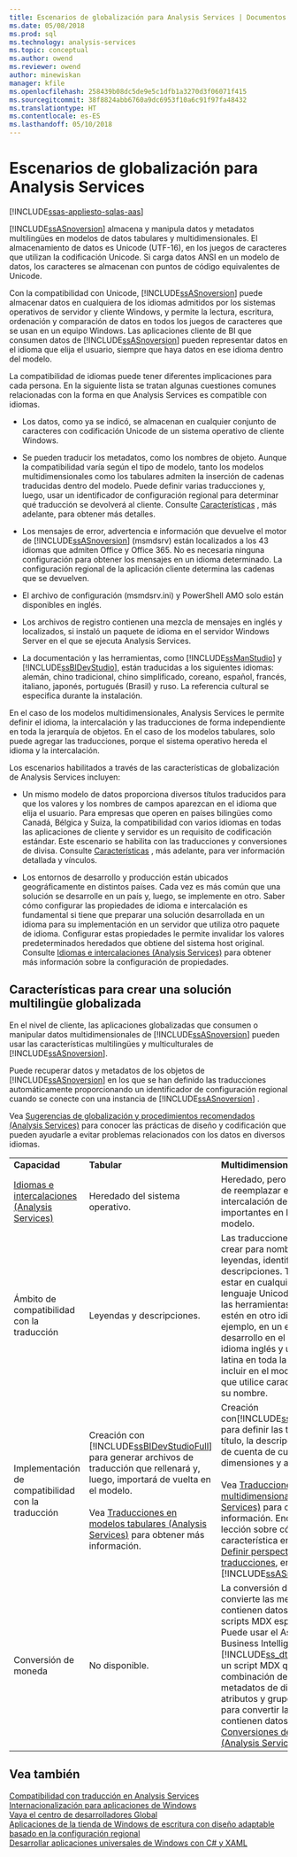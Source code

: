 ```yaml
---
title: Escenarios de globalización para Analysis Services | Documentos de Microsoft
ms.date: 05/08/2018
ms.prod: sql
ms.technology: analysis-services
ms.topic: conceptual
ms.author: owend
ms.reviewer: owend
author: minewiskan
manager: kfile
ms.openlocfilehash: 258439b08dc5de9e5c1dfb1a3270d3f06071f415
ms.sourcegitcommit: 38f8824abb6760a9dc6953f10a6c91f97fa48432
ms.translationtype: HT
ms.contentlocale: es-ES
ms.lasthandoff: 05/10/2018
---
```

# <a name="globalization-scenarios-for-analysis-services"></a>Escenarios de globalización para Analysis Services
[!INCLUDE[ssas-appliesto-sqlas-aas](../includes/ssas-appliesto-sqlas-aas.md)]

  [!INCLUDE[ssASnoversion](../includes/ssasnoversion-md.md)] almacena y manipula datos y metadatos multilingües en modelos de datos tabulares y multidimensionales. El almacenamiento de datos es Unicode (UTF-16), en los juegos de caracteres que utilizan la codificación Unicode. Si carga datos ANSI en un modelo de datos, los caracteres se almacenan con puntos de código equivalentes de Unicode.  
  
 Con la compatibilidad con Unicode, [!INCLUDE[ssASnoversion](../includes/ssasnoversion-md.md)] puede almacenar datos en cualquiera de los idiomas admitidos por los sistemas operativos de servidor y cliente Windows, y permite la lectura, escritura, ordenación y comparación de datos en todos los juegos de caracteres que se usan en un equipo Windows. Las aplicaciones cliente de BI que consumen datos de [!INCLUDE[ssASnoversion](../includes/ssasnoversion-md.md)] pueden representar datos en el idioma que elija el usuario, siempre que haya datos en ese idioma dentro del modelo.  
  
 La compatibilidad de idiomas puede tener diferentes implicaciones para cada persona. En la siguiente lista se tratan algunas cuestiones comunes relacionadas con la forma en que Analysis Services es compatible con idiomas.  
  
-   Los datos, como ya se indicó, se almacenan en cualquier conjunto de caracteres con codificación Unicode de un sistema operativo de cliente Windows.  
  
-   Se pueden traducir los metadatos, como los nombres de objeto. Aunque la compatibilidad varía según el tipo de modelo, tanto los modelos multidimensionales como los tabulares admiten la inserción de cadenas traducidas dentro del modelo. Puede definir varias traducciones y, luego, usar un identificador de configuración regional para determinar qué traducción se devolverá al cliente. Consulte [Características](#bkmk_features) , más adelante, para obtener más detalles.  
  
-   Los mensajes de error, advertencia e información que devuelve el motor de [!INCLUDE[ssASnoversion](../includes/ssasnoversion-md.md)] (msmdsrv) están localizados a los 43 idiomas que admiten Office y Office 365. No es necesaria ninguna configuración para obtener los mensajes en un idioma determinado. La configuración regional de la aplicación cliente determina las cadenas que se devuelven.  
  
-   El archivo de configuración (msmdsrv.ini) y PowerShell AMO solo están disponibles en inglés.  
  
-   Los archivos de registro contienen una mezcla de mensajes en inglés y localizados, si instaló un paquete de idioma en el servidor Windows Server en el que se ejecuta Analysis Services.  
  
-   La documentación y las herramientas, como [!INCLUDE[ssManStudio](../includes/ssmanstudio-md.md)] y [!INCLUDE[ssBIDevStudio](../includes/ssbidevstudio-md.md)], están traducidas a los siguientes idiomas: alemán, chino tradicional, chino simplificado, coreano, español, francés, italiano, japonés, portugués (Brasil) y ruso. La referencia cultural se especifica durante la instalación.  
  
 En el caso de los modelos multidimensionales, Analysis Services le permite definir el idioma, la intercalación y las traducciones de forma independiente en toda la jerarquía de objetos.  En el caso de los modelos tabulares, solo puede agregar las traducciones, porque el sistema operativo hereda el idioma y la intercalación.  
  
 Los escenarios habilitados a través de las características de globalización de Analysis Services incluyen:  
  
-   Un mismo modelo de datos proporciona diversos títulos traducidos para que los valores y los nombres de campos aparezcan en el idioma que elija el usuario. Para empresas que operen en países bilingües como Canadá, Bélgica y Suiza, la compatibilidad con varios idiomas en todas las aplicaciones de cliente y servidor es un requisito de codificación estándar. Este escenario se habilita con las traducciones y conversiones de divisa. Consulte [Características](#bkmk_features) , más adelante, para ver información detallada y vínculos.  
  
-   Los entornos de desarrollo y producción están ubicados geográficamente en distintos países. Cada vez es más común que una solución se desarrolle en un país y, luego, se implemente en otro. Saber cómo configurar las propiedades de idioma e intercalación es fundamental si tiene que preparar una solución desarrollada en un idioma para su implementación en un servidor que utiliza otro paquete de idioma. Configurar estas propiedades le permite invalidar los valores predeterminados heredados que obtiene del sistema host original. Consulte [Idiomas e intercalaciones &#40;Analysis Services&#41;](../analysis-services/languages-and-collations-analysis-services.md) para obtener más información sobre la configuración de propiedades.  
  
##  <a name="bkmk_features"></a> Características para crear una solución multilingüe globalizada  
 En el nivel de cliente, las aplicaciones globalizadas que consumen o manipular datos multidimensionales de [!INCLUDE[ssASnoversion](../includes/ssasnoversion-md.md)] pueden usar las características multilingües y multiculturales de [!INCLUDE[ssASnoversion](../includes/ssasnoversion-md.md)].  
  
 Puede recuperar datos y metadatos de los objetos de [!INCLUDE[ssASnoversion](../includes/ssasnoversion-md.md)] en los que se han definido las traducciones automáticamente proporcionando un identificador de configuración regional cuando se conecte con una instancia de [!INCLUDE[ssASnoversion](../includes/ssasnoversion-md.md)] .  
  
 Vea [Sugerencias de globalización y procedimientos recomendados &#40;Analysis Services&#41;](../analysis-services/globalization-tips-and-best-practices-analysis-services.md) para conocer las prácticas de diseño y codificación que pueden ayudarle a evitar problemas relacionados con los datos en diversos idiomas.  
  
||||  
|-|-|-|  
|**Capacidad**|**Tabular**|**Multidimensional**|  
|[Idiomas e intercalaciones &#40;Analysis Services&#41;](../analysis-services/languages-and-collations-analysis-services.md)|Heredado del sistema operativo.|Heredado, pero con la capacidad de reemplazar el idioma y la intercalación de objetos importantes en la jerarquía de modelo.|  
|Ámbito de compatibilidad con la traducción|Leyendas y descripciones.|Las traducciones se pueden crear para nombres de objeto, leyendas, identificadores y descripciones. También pueden estar en cualquier script y lenguaje Unicode. Es así aunque las herramientas y el entorno estén en otro idioma. Por ejemplo, en un entorno de desarrollo en el que se usen el idioma inglés y una intercalación latina en toda la pila, puede incluir en el modelo un objeto que utilice caracteres cirílicos en su nombre.|  
|Implementación de compatibilidad con la traducción|Creación con [!INCLUDE[ssBIDevStudioFull](../includes/ssbidevstudiofull-md.md)] para generar archivos de traducción que rellenará y, luego, importará de vuelta en el modelo.<br /><br /> Vea [Traducciones en modelos tabulares &#40;Analysis Services&#41;](../analysis-services/tabular-models/translations-in-tabular-models-analysis-services.md) para obtener más información.|Creación con[!INCLUDE[ssBIDevStudioFull](../includes/ssbidevstudiofull-md.md)] para definir las traducciones del título, la descripción y los tipos de cuenta de cubos y medidas, dimensiones y atributos.<br /><br /> Vea [Traducciones en modelos multidimensionales &#40;Analysis Services&#41;](../analysis-services/multidimensional-models/translations-in-multidimensional-models-analysis-services.md) para obtener más información. Encontrará una lección sobre cómo usar esta característica en [Lección 9: Definir perspectivas y traducciones](../analysis-services/lesson-9-defining-perspectives-and-translations.md), en el tutorial de [!INCLUDE[ssASnoversion](../includes/ssasnoversion-md.md)].|  
|Conversión de moneda|No disponible.|La conversión de moneda convierte las medidas que contienen datos de divisas con scripts MDX especializados. Puede usar el Asistente de Business Intelligence de [!INCLUDE[ss_dtbi](../includes/ss-dtbi-md.md)] para generar un script MDX que utilice una combinación de datos y metadatos de dimensiones, atributos y grupos de medida para convertir las medidas que contienen datos de divisas. Vea [Conversiones de moneda &#40;Analysis Services&#41;](../analysis-services/currency-conversions-analysis-services.md).|  
  
## <a name="see-also"></a>Vea también  
 [Compatibilidad con traducción en Analysis Services](../analysis-services/translation-support-in-analysis-services.md)   
 [Internacionalización para aplicaciones de Windows](http://msdn.microsoft.com/library/windows/desktop/dd318661%28v=vs.85%29.aspx)   
 [Vaya el centro de desarrolladores Global](http://msdn.microsoft.com/goglobal/bb871628.aspx)   
 [Aplicaciones de la tienda de Windows de escritura con diseño adaptable basado en la configuración regional](https://blogs.windows.com/buildingapps/2014/03/06/writing-windows-store-apps-with-locale-based-adaptive-design/)   
 [Desarrollar aplicaciones universales de Windows con C# y XAML](http://www.microsoftvirtualacademy.com/training-courses/developing-universal-windows-apps-with-c-and-xaml)  
  
  
